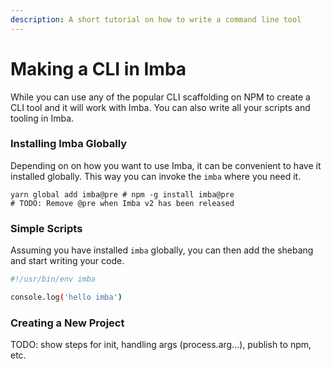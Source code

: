 ```yaml
---
description: A short tutorial on how to write a command line tool
---
```


# Making a CLI in Imba

While you can use any of the popular CLI scaffolding on NPM to create a CLI tool and it will work with Imba. You can also write all your scripts and tooling in Imba. 

### Installing Imba Globally

Depending on on how you want to use Imba, it can be convenient to have it installed globally. This way you can invoke the `imba` where you need it.

```
yarn global add imba@pre # npm -g install imba@pre
# TODO: Remove @pre when Imba v2 has been released
```

### Simple Scripts

Assuming you have installed `imba` globally, you can then add the shebang and start writing your code.

```bash
#!/usr/bin/env imba

console.log('hello imba')
```

### Creating a New Project

TODO: show steps for init, handling args \(process.arg...\), publish to npm, etc.

